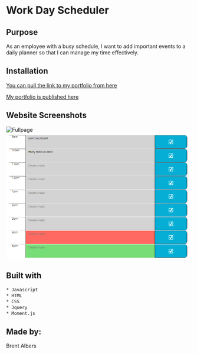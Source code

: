 # Work Day Scheduler

## Purpose

As an employee with a busy schedule, I want to add important events to a daily planner so that I can manage my time effectively.

## Installation

[You can pull the link to my portfolio from here]()

[My portfolio is published here]()

## Website Screenshots

![Fullpage](.assets/screenshots/workdayscheduler.PNG)
![Tasks](assets/screenshots/workdayschedule2.PNG)

## Built with
    * Javascript
    * HTML
    * CSS
    * Jquery
    * Moment.js
## Made by:

Brent Albers
